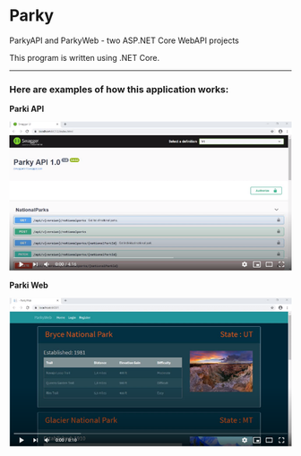 # Parky
ParkyAPI and ParkyWeb - two ASP.NET Core WebAPI projects

This program is written using .NET Core.

<hr>

<p><h3>Here are examples of how this application works:</h3></p>

<p><strong>Parki API</strong></p>

[![Watch the video](ParkyAPI.png)](https://www.youtube.com/watch?v=Ycli8AjyoBI)

<p><strong>Parki Web</strong></p>

[![Watch the video](ParkyWeb.png)](https://www.youtube.com/watch?v=Oz9eHzDtCHg)
